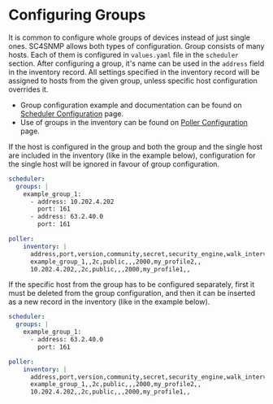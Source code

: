 # Configuring Groups

It is common to configure whole groups of devices instead of just single ones. 
SC4SNMP allows both types of configuration. Group consists of many hosts. Each of them is configured in `values.yaml` 
file in the `scheduler` section. After configuring a group, it's name can be used in the `address`
field in the inventory record. All settings specified in the inventory record will be assigned to hosts from the given group, 
unless specific host configuration overrides it.

- Group configuration example and documentation can be found on [Scheduler Configuration](scheduler-configuration.md#define-groups-of-hosts) page.
- Use of groups in the inventory can be found on [Poller Configuration](poller-configuration.md#configure-inventory) page.

If the host is configured in the group and both the group and the single host are included in the inventory (like in the example below),
configuration for the single host will be ignored in favour of group configuration.

```yaml
scheduler:
  groups: |
    example_group_1:
      - address: 10.202.4.202
        port: 161
      - address: 63.2.40.0
        port: 161
```

```yaml
poller:
    inventory: |
      address,port,version,community,secret,security_engine,walk_interval,profiles,smart_profiles,delete
      example_group_1,,2c,public,,,2000,my_profile2,,
      10.202.4.202,,2c,public,,,2000,my_profile1,,
```

If the specific host from the group has to be configured separately, first it must be deleted from the group configuration,
and then it can be inserted as a new record in the inventory (like in the example below).

```yaml
scheduler:
  groups: |
    example_group_1:
      - address: 63.2.40.0
        port: 161
```

```yaml
poller:
    inventory: |
      address,port,version,community,secret,security_engine,walk_interval,profiles,smart_profiles,delete
      example_group_1,,2c,public,,,2000,my_profile2,,
      10.202.4.202,,2c,public,,,2000,my_profile1,,
```